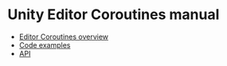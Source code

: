 # Unity Editor Coroutines manual

- [Editor Coroutines overview](index.md)
- [Code examples](examples.md)
- [API](api.md)